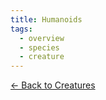 ```yaml
---
title: Humanoids
tags:
  - overview
  - species
  - creature
---
```

[<- Back to Creatures](../index.md)